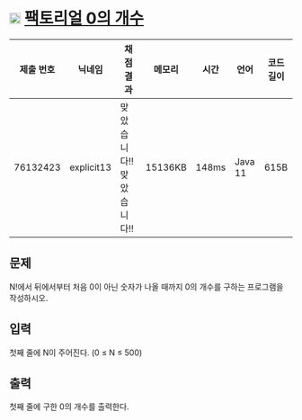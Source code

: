# <img width="20px"  src="https://d2gd6pc034wcta.cloudfront.net/tier/6.svg" class="solvedac-tier"> [팩토리얼 0의 개수](https://www.acmicpc.net/problem/1676) 

| 제출 번호 | 닉네임 | 채점 결과 | 메모리 | 시간 | 언어 | 코드 길이 |
|---|---|---|---|---|---|---|
|76132423| explicit13|맞았습니다!! 맞았습니다!!|15136KB|148ms|Java 11|615B|

## 문제
<p>N!에서 뒤에서부터 처음 0이 아닌 숫자가 나올 때까지 0의 개수를 구하는 프로그램을 작성하시오.</p>

## 입력
<p>첫째 줄에 N이 주어진다. (0 ≤ N ≤ 500)</p>

## 출력
<p>첫째 줄에 구한 0의 개수를 출력한다.</p>

